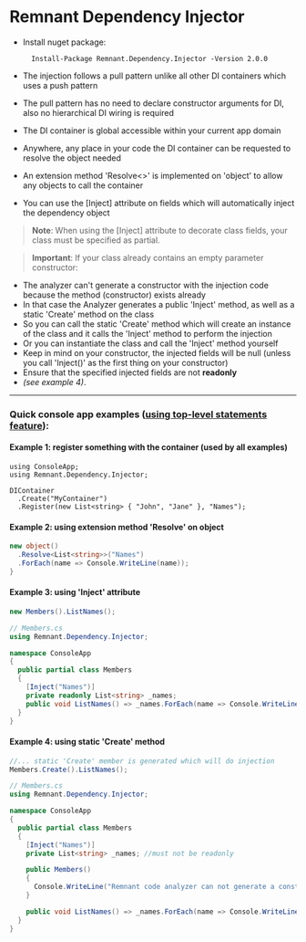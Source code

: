 # Remnant Dependency Injector

- Install nuget package: 

        Install-Package Remnant.Dependency.Injector -Version 2.0.0

- The injection follows a pull pattern unlike all other DI containers which uses a push pattern
- The pull pattern has no need to declare constructor arguments for DI, also no hierarchical DI wiring is required
- The DI container is global accessible within your current app domain
- Anywhere, any place in your code the DI container can be requested to resolve the object needed
- An extension method 'Resolve<<TType>>' is implemented on 'object' to allow any objects to call the container
- You can use the [Inject] attribute on fields which will automatically inject the dependency object

> **Note**: When using the [Inject] attribute to decorate class fields, your class must be specified as partial.

> **Important**: If your class already contains an empty parameter constructor: <br/>
- The analyzer can't generate a constructor with the injection code because the method (constructor) exists already
- In that case the Analyzer generates a public 'Inject' method, as well as a static 'Create' method on the class
- So you can call the static 'Create' method which will create an instance of the class and it calls the 'Inject' method to perform the injection
- Or you can instantiate the class and call the 'Inject' method yourself
- Keep in mind on your constructor, the injected fields will be null (unless you call 'Inject()' as the first thing on your constructor)
- Ensure that the specified injected fields are not <b>readonly</b>
- <i>(see example 4)</i>.
------
### Quick console app examples (<a href="https://learn.microsoft.com/en-us/dotnet/csharp/fundamentals/program-structure/top-level-statements">using top-level statements feature</a>): 

#### Example 1: register something with the container (used by all examples)

```
using ConsoleApp;
using Remnant.Dependency.Injector;

DIContainer
  .Create("MyContainer")
  .Register(new List<string> { "John", "Jane" }, "Names");
```

#### Example 2: using extension method 'Resolve' on object

```csharp object
new object()
  .Resolve<List<string>>("Names")
  .ForEach(name => Console.WriteLine(name));
}
```

#### Example 3: using 'Inject' attribute
``` csharp
new Members().ListNames();
```
``` csharp
// Members.cs
using Remnant.Dependency.Injector;

namespace ConsoleApp
{
  public partial class Members
  {
    [Inject("Names")]
    private readonly List<string> _names;
    public void ListNames() => _names.ForEach(name => Console.WriteLine(name));
  }
}
```

#### Example 4: using static 'Create' method
``` csharp
//... static 'Create' member is generated which will do injection
Members.Create().ListNames();
```
``` csharp
// Members.cs
using Remnant.Dependency.Injector;

namespace ConsoleApp
{
  public partial class Members
  {
    [Inject("Names")]
    private List<string> _names; //must not be readonly

    public Members()
    {
      Console.WriteLine("Remnant code analyzer can not generate a constructor for injection, thus use generated static 'Create' member.");
    }

    public void ListNames() => _names.ForEach(name => Console.WriteLine(name));
  }
}
```
